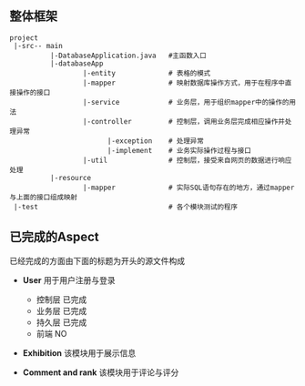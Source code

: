 ## 整体框架

```
project
 |-src-- main
          |-DatabaseApplication.java   #主函数入口
          |-databaseApp 
                  |-entity             # 表格的模式
                  |-mapper             # 映射数据库操作方式，用于在程序中直接操作的接口
                  |-service            # 业务层，用于组织mapper中的操作的用法
                  |-controller         # 控制层，调用业务层完成相应操作并处理异常
                        |-exception    # 处理异常
                        |-implement    # 业务实际操作过程与接口
                  |-util               # 控制层，接受来自网页的数据进行响应处理
          |-resource
                  |-mapper             # 实际SQL语句存在的地方，通过mapper与上面的接口组成映射
 |-test                                # 各个模块测试的程序
```
 
## 已完成的Aspect

已经完成的方面由下面的标题为开头的源文件构成

* **User** 用于用户注册与登录
     * 控制层 已完成
     * 业务层 已完成
     * 持久层 已完成
     * 前端   NO

* **Exhibition** 该模块用于展示信息

* **Comment and rank** 该模块用于评论与评分
